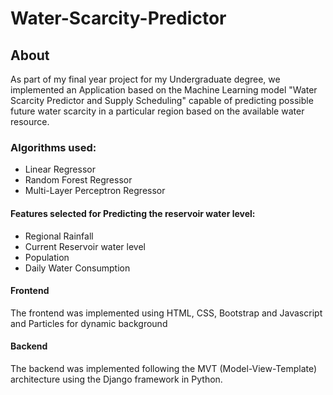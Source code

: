 # Water-Scarcity-Predictor

## About
As part of my final year project for my Undergraduate degree, we implemented an Application based on the Machine Learning model "Water Scarcity Predictor and Supply Scheduling" capable of predicting possible future water scarcity in a particular region based on the available water resource.

### Algorithms used:
- Linear Regressor
- Random Forest Regressor
- Multi-Layer Perceptron Regressor

#### Features selected for Predicting the reservoir water level:
- Regional Rainfall
- Current Reservoir water level
- Population
- Daily Water Consumption

#### Frontend
The frontend was implemented using HTML, CSS, Bootstrap and Javascript and Particles for dynamic background
#### Backend
The backend was implemented following the MVT (Model-View-Template) architecture using the Django framework in Python.
